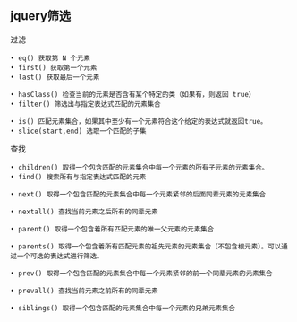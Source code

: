## jquery筛选

过滤

	• eq() 获取第 N 个元素
	• first() 获取第一个元素
	• last() 获取最后一个元素

	• hasClass() 检查当前的元素是否含有某个特定的类（如果有，则返回 true）
	• filter() 筛选出与指定表达式匹配的元素集合

	• is() 匹配元素集合，如果其中至少有一个元素符合这个给定的表达式就返回true。
	• slice(start,end) 选取一个匹配的子集

查找

	• children() 取得一个包含匹配的元素集合中每一个元素的所有子元素的元素集合。
	• find() 搜索所有与指定表达式匹配的元素

	• next() 取得一个包含匹配的元素集合中每一个元素紧邻的后面同辈元素的元素集合

	• nextall() 查找当前元素之后所有的同辈元素

	• parent() 取得一个包含着所有匹配元素的唯一父元素的元素集合

	• parents() 取得一个包含着所有匹配元素的祖先元素的元素集合（不包含根元素）。可以通过一个可选的表达式进行筛选。

	• prev() 取得一个包含匹配的元素集合中每一个元素紧邻的前一个同辈元素的元素集合

	• prevall() 查找当前元素之前所有的同辈元素
    
	• siblings() 取得一个包含匹配的元素集合中每一个元素的兄弟元素集合